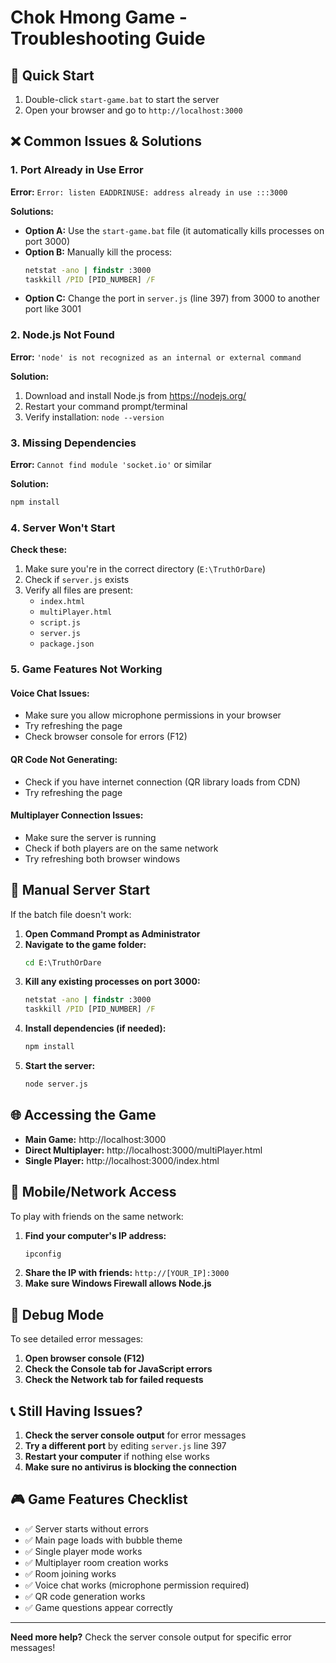 # Chok Hmong Game - Troubleshooting Guide

## 🚀 Quick Start
1. Double-click `start-game.bat` to start the server
2. Open your browser and go to `http://localhost:3000`

## ❌ Common Issues & Solutions

### 1. Port Already in Use Error
**Error:** `Error: listen EADDRINUSE: address already in use :::3000`

**Solutions:**
- **Option A:** Use the `start-game.bat` file (it automatically kills processes on port 3000)
- **Option B:** Manually kill the process:
  ```cmd
  netstat -ano | findstr :3000
  taskkill /PID [PID_NUMBER] /F
  ```
- **Option C:** Change the port in `server.js` (line 397) from 3000 to another port like 3001

### 2. Node.js Not Found
**Error:** `'node' is not recognized as an internal or external command`

**Solution:**
1. Download and install Node.js from https://nodejs.org/
2. Restart your command prompt/terminal
3. Verify installation: `node --version`

### 3. Missing Dependencies
**Error:** `Cannot find module 'socket.io'` or similar

**Solution:**
```cmd
npm install
```

### 4. Server Won't Start
**Check these:**
1. Make sure you're in the correct directory (`E:\TruthOrDare`)
2. Check if `server.js` exists
3. Verify all files are present:
   - `index.html`
   - `multiPlayer.html`
   - `script.js`
   - `server.js`
   - `package.json`

### 5. Game Features Not Working

#### Voice Chat Issues:
- Make sure you allow microphone permissions in your browser
- Try refreshing the page
- Check browser console for errors (F12)

#### QR Code Not Generating:
- Check if you have internet connection (QR library loads from CDN)
- Try refreshing the page

#### Multiplayer Connection Issues:
- Make sure the server is running
- Check if both players are on the same network
- Try refreshing both browser windows

## 🔧 Manual Server Start

If the batch file doesn't work:

1. **Open Command Prompt as Administrator**
2. **Navigate to the game folder:**
   ```cmd
   cd E:\TruthOrDare
   ```
3. **Kill any existing processes on port 3000:**
   ```cmd
   netstat -ano | findstr :3000
   taskkill /PID [PID_NUMBER] /F
   ```
4. **Install dependencies (if needed):**
   ```cmd
   npm install
   ```
5. **Start the server:**
   ```cmd
   node server.js
   ```

## 🌐 Accessing the Game

- **Main Game:** http://localhost:3000
- **Direct Multiplayer:** http://localhost:3000/multiPlayer.html
- **Single Player:** http://localhost:3000/index.html

## 📱 Mobile/Network Access

To play with friends on the same network:

1. **Find your computer's IP address:**
   ```cmd
   ipconfig
   ```
2. **Share the IP with friends:** `http://[YOUR_IP]:3000`
3. **Make sure Windows Firewall allows Node.js**

## 🐛 Debug Mode

To see detailed error messages:

1. **Open browser console (F12)**
2. **Check the Console tab for JavaScript errors**
3. **Check the Network tab for failed requests**

## 📞 Still Having Issues?

1. **Check the server console output** for error messages
2. **Try a different port** by editing `server.js` line 397
3. **Restart your computer** if nothing else works
4. **Make sure no antivirus is blocking the connection**

## 🎮 Game Features Checklist

- ✅ Server starts without errors
- ✅ Main page loads with bubble theme
- ✅ Single player mode works
- ✅ Multiplayer room creation works
- ✅ Room joining works
- ✅ Voice chat works (microphone permission required)
- ✅ QR code generation works
- ✅ Game questions appear correctly

---

**Need more help?** Check the server console output for specific error messages!
